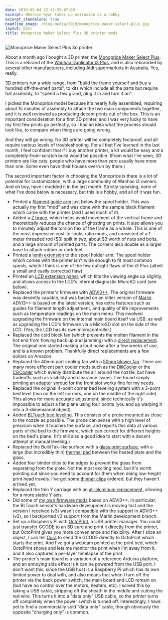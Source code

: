 ```yaml
---
date: 2019-05-04 22:32:55-07:00
excerpt: Wherein Ryan takes up extrusion as a hobby
excerpt_standalone: true
headline_image: /blog-media/2019/monoprice-maker-select-plus.jpg
layout: post
title: Monoprice Maker Select Plus 3D printer mods
---
```

<img src="{{ site.url }}{{ site.baseurl }}/blog-media/2019/monoprice-maker-select-plus.jpg" alt="Monoprice Maker Select Plus 3d printer" class="img-responsive img-rounded img-lg">

About a month ago I bought a 3D printer, the [Monoprice Maker Select Plus](https://www.monoprice.com/product?p_id=15711).  This is a rebrand of the [Wanhao Duplicator i3 Plus](https://www.usawanhao.com/wanhao-duplicator-i3-plus-), and is also rebranded by several other manufacturers, including Aldi supermarkets in Australia.  Yes, really.

3D printers run a wide range, from "build the frame yourself and buy a hundred off-the-shelf parts", to kits which include all the parts but require full assembly, to "spend a few grand, plug it in and turn it on".

I picked the Monoprice model because it's nearly fully assembled, requiring about 15 minutes of assembly to attach the two main components together, and it is well reviewed as producing decent prints out of the box.  This is an important consideration for a first 3D printer, and I was very lucky to have my first few prints go perfectly, so I had an idea what the process should look like, to compare when things are going wrong.

And they will go wrong.  No 3D printer will be completely foolproof, and all require various levels of troubleshooting.  For all that I've learned in the last month, I feel confident that if I buy another printer, a kit would be easy and a completely-from-scratch build would be possible.  (From what I've seen, 3D printers are like cats: people who have more than zero usually have more than one.  Some even have their houses overrun by them.)

The second important factor in choosing the Monoprice is there is a lot of potential for customization, with a large community of Wanhao i3 owners.  And oh boy, have I modded it in the last month.  Strictly speaking, none of what I've done below is necessary, but this is a hobby, and all of it was fun.

* Printed a [filament guide arm](https://www.thingiverse.com/thing:979847) just below the spool holder.  This was actually my first "mod" and was done with the sample black filament which came with the printer (and I used much of it).
* Added a [Z brace](https://www.thingiverse.com/thing:1653631), which helps avoid movement of the vertical frame and theoretically reduces the chance of ghosting on prints.  It also allows you to minutely adjust the torsion flex of the frame as a whole.  This is one of the most impressive cost-to-looks ratio mods, and consisted of a 1 meter threaded rod ($3) split in two, about $3 worth of nuts and bolts, and a large amount of printed parts.  The corners also double as a larger base to attach rubber or cork feet.
* Printed a [lenth extension](https://www.thingiverse.com/thing:2050352) to the spool holder arm.  The spool holder which comes with the printer isn't wide enough to fit most common spools, which I think is one of the few outright flaws of the i3 Plus (albeit a small and easily corrected flaw).
* Printed an [LCD extension panel](https://www.thingiverse.com/thing:2369322), which tilts the viewing angle up slightly, and allows access to the LCD's internal diagnostic MicroSD card (see below).
* Replaced the printer's firmware with [ADVi3++](https://github.com/andrivet/ADVi3pp-Marlin).  The original firmware was decently capable, but was based on an older version of [Marlin](http://marlinfw.org/).  ADVi3++ is based on the latest version, has extra features such as guides for filament length adjustment, and quality of life improvements such as temperature readings on the main menu.  This involved upgrading the firmware on the internal main board itself via USB, as well as upgrading the LCD's firmware via a MicroSD slot on the side of the LCD.  (Yes, the LCD has its own microcontroller.)
* Replaced the cold block fan (which prevents the molten filament in the hot end from flowing back up and jamming) with a [direct replacement](https://www.amazon.com/gp/product/B0757RPCN9/).  The original one started making a loud noise after a few weeks of use, and is a known problem.  Thankfully direct replacements are a few dollars on Amazon.
* Replaced the 40mm part cooling fan with a [50mm blower fan](https://www.amazon.com/gp/product/B0755BY9RH/).  There are many more efficient part cooler mods such as the [DiiiCooler](https://www.thingiverse.com/thing:1025471) or the [CiiiCooler](https://www.thingiverse.com/thing:2004629) which evenly distribute the air around the nozzle, but have tradeoffs such as visibility and clearance issues.  I've found simply printing [an adapter shroud](https://www.thingiverse.com/thing:2719213) for the front slot works fine for my needs.
* Replaced the original 4-point corner bed leveling system with a 3-point bed level (two on the left corners, one on the middle of the right side).  This allows for more accurate adjustment, since technically it's impossible to adjust a flat plane using four points (you end up warping it into a 3-dimensional object).
* Added [BLTouch bed leveling](https://www.antclabs.com/bltouch).  This consists of a probe mounted as close to the nozzle as possible.  The probe can sense with a high level of precision when it touches the surface, and reports this data at various parts of the bed to the firmware, which can correct for different heights on the bed's plane.  (It's still also a good idea to start with a decent attempt at manual leveling.)
* Replaced the BuildTak-like surface with a [glass print surface](https://www.amazon.com/gp/product/B07BHG5HCV/), with a large (but incredibly thin) [thermal pad](https://www.amazon.com/gp/product/B01N9HGKR1/) between the heated plate and the glass.
* Added four binder clips to the edges to prevent the glass from separating from the plate.  Not the most exciting mod, but it's worth pointing out since you need to account for them when doing low-height print head travels.  I've got some [thinner clips](https://www.amazon.com/gp/product/B0747QV3Y7/) ordered, but they haven't arrived yet.
* Replaced the thin Y carriage with an [all-aluminum replacement](https://www.amazon.com/gp/product/B07B251KBS/), allowing for a more stable Y axis.
* Did some of [my own firmware mods](https://github.com/rfinnie/ADVi3pp-Marlin/commits/personal) based on ADVi3++.  In particular, the BLTouch sensor's hardware development is moving fast and the version I received (v3) wasn't compatible with the support in ADVi3++ (v2), so I backported v3 support from the Marlin development branch.
* Set up a Raspberry Pi with [OctoPrint](https://octoprint.org/), a USB printer manager.  You could just transfer GCODE to an SD card and print it directly from the printer, but OctoPrint gives you more convenience and flexibility.  After I slice an object, I can tell [Cura](https://ultimaker.com/en/products/ultimaker-cura-software) to send the GCODE directly to OctoPrint which starts the print.  And I've got a webcam pointed at the print bed, which OctoPrint shows and lets me monitor the print when I'm away from it, and it also captures a per-layer timelapse of the print.
* The printer's main board is a variation of a reference Arduino platform, and an annoying side effect is it can be powered from the USB port.  I don't want this, since the USB host is a Raspberry Pi which has its own limited power to deal with, and also means that when I turn off the printer via the back power switch, the main board and LCD remain on (but have no control over the motors, heaters, etc).  I solved this by taking a USB cable, stripping off the sheath in the middle and cutting the red wire.  This turns it into a "data only" USB cable, so the printer turns off completely when the power switch is turned off.  Interestingly, I have yet to find a commercially sold "data only" cable, though obviously the opposite "charging only" is common.
